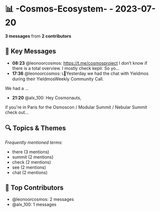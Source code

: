 # 📊 -Cosmos-Ecosystem- - 2023-07-20
**3 messages** from **2 contributors**

## 💬 Key Messages
- **08:23** @leonoorcosmos: https://t.me/cosmosproject I don’t know if there is a total overview. I mostly check keplr. So yo...
- **17:36** @leonoorcosmos: 📞🤝Yesterday we had the chat with Yieldmos during their YieldmosWeekly Community Call. 

We had a ...
- **21:20** @alx_100: Hey Cosmonauts, 

if you're in Paris for the Osmoscon / Modular Summit / Nebular Summit check out...

## 🔍 Topics & Themes
*Frequently mentioned terms:*
- there (3 mentions)
- summit (2 mentions)
- check (2 mentions)
- see (2 mentions)
- chat (2 mentions)

## 👥 Top Contributors
- @leonoorcosmos: 2 messages
- @alx_100: 1 messages